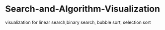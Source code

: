 # Search-and-Algorithm-Visualization 
visualization for linear search,binary search, bubble sort, selection sort
